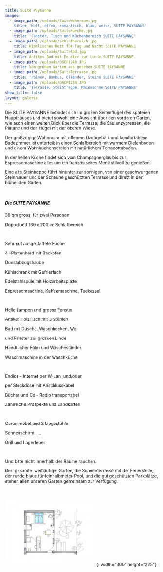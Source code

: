 ```yaml
---
title: Suite Paysanne
images:
  - image_path: /uploads/SuiteWohnraum.jpg
    title: 'Hell, offen, romantisch, blau, weiss, SUITE PAYSANNE'
  - image_path: /uploads/SuiteKueche.jpg
    title: 'Fenster, Tisch und Küchenbereich SUITE PAYSANNE'
  - image_path: /uploads/Schlafbereich.jpg
    title: Himmlisches Bett für Tag und Nacht SUITE PAYSANNE
  - image_path: /uploads/SuiteBad.jpg
    title: Antikes Bad mit Fenster zur Linde SUITE PAYSANNE
  - image_path: /uploads/DSCF1248.JPG
    title: Vom grünen Garten aus gesehen SUITE PAYSANNE
  - image_path: /uploads/SuiteTerrasse.jpg
    title: 'Palmen, Bambus, Oleander, Steine SUITE PAYSANNE'
  - image_path: /uploads/DSCF1234.JPG
    title: 'Terrasse, Steintreppe, Maiensonne SUITE PAYSANNE'
show_title: false
layout: galerie
---
```


Die SUITE PAYSANNE befindet sich im gro&szlig;en Seitenfl&uuml;gel des sp&auml;teren Haupthauses und bietet sowohl eine Aussicht &uuml;ber den vorderen Garten, wie auch einen weiten Blick &uuml;ber die Terrasse, die S&auml;ulenzypressen, die Platane und den H&uuml;gel mit der oberen Wiese.

Der gro&szlig;z&uuml;gige Wohnraum mit offenem Dachgeb&auml;lk und komfortablem Badezimmer ist unterteilt in einen Schlafbereich mit warmem Dielenboden und einem Wohnk&uuml;chenbereich mit nat&uuml;rlichem Terracottaboden.

In der hellen K&uuml;che findet sich vom Champagnerglas bis zur Espressomaschine alles um ein französisches Men&uuml; stilvoll zu genie&szlig;en.

Eine alte Steintreppe f&uuml;hrt hinunter zur sonnigen, von einer geschwungenen Steinmauer und der Scheune gesch&uuml;tzten Terrasse und direkt in den bl&uuml;henden Garten.

&nbsp;

##### Die SUITE PAYSANNE

38 qm gross, f&uuml;r zwei Personen

Doppelbett 160 x 200 im Schlafbereich

&nbsp;

Sehr gut ausgestattete K&uuml;che

4 -Plattenherd mit Backofen

Dunstabzugshaube

K&uuml;hlschrank mit Gefrierfach

Edelstahlsp&uuml;le mit Holzarbeitsplatte

Espressomaschine, Kaffeemaschine, Teekessel

&nbsp;

Helle Lampen und grosse Fenster

Antiker HolzTisch mit 3 St&uuml;hlen

Bad mit Dusche, Waschbecken, Wc

und Fenster zur grossen Linde

Handt&uuml;cher Föhn und W&auml;schest&auml;nder

Waschmaschine in der Waschk&uuml;che

&nbsp;

Endlos - Internet per W-Lan&nbsp; und/oder

per Steckdose mit Anschlusskabel

B&uuml;cher und Cd - Radio transportabel

Zahlreiche Prospekte und Landkarten

&nbsp;

Gartenmöbel und 2 Liegest&uuml;hle

Sonnenschirm……

Grill und Lagerfeuer

&nbsp;

Und bitte nicht innerhalb der R&auml;ume rauchen.

Der&nbsp; gesamte&nbsp; weitl&auml;ufige&nbsp; Garten, die Sonnenterrasse mit der Feuerstelle, der runde blaue f&uuml;nfeinhalbmeter-Pool, und die gut gesch&uuml;tzten Parkpl&auml;tze, stehen allen unseren G&auml;sten gemeinsam zur Verf&uuml;gung.

&nbsp;

![](/uploads/GrundrissSuiteklein.jpg){: width="300" height="225"}
